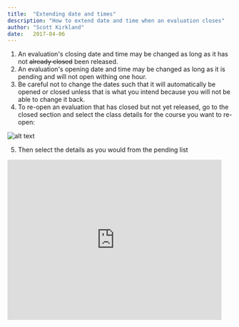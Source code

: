 ```yaml
---
title:  "Extending date and times"
description: "How to extend date and time when an evaluation closes"
author: "Scott Kirkland"
date:   2017-04-06
---
```


1. An evaluation's closing date and time may be changed as long as it has not ~~already closed~~ been released.
2. An evaluation's opening date and time may be changed as long as it is pending and will not open withing one hour.
3. Be careful not to change the dates such that it will automatically be opened or closed unless that is what you intend because you will not be able to change it back.
4. To re-open an evaluation that has closed but not yet released, go to the closed section and select the class details for the course you want to re-open:

![alt text](https://content.screencast.com/users/jsylvestre/folders/Snagit/media/65c7a376-b9f3-4f55-8291-acd421a20dca/06.04.2018-13.35.png "Closed Evals")

5. Then select the details as you would from the pending list

<iframe width="480" height="360" src="https://www.youtube.com/embed/sQvVyaDf5JM" frameborder="0"> </iframe>
